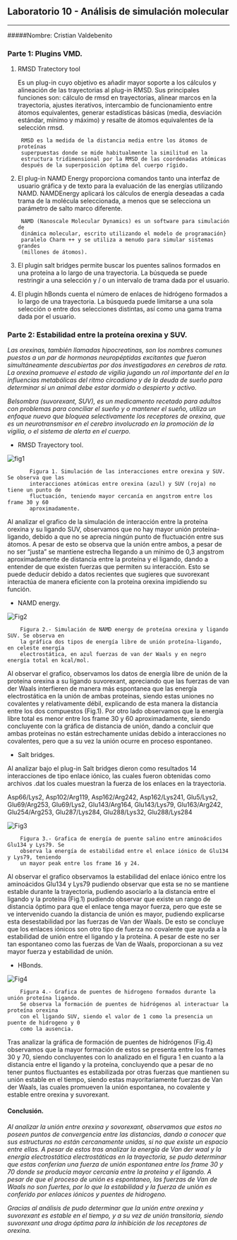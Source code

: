 ##            Laboratorio 10 - Análisis	de	simulación	molecular
_____________

#####Nombre: Cristian Valdebenito


###  **Parte 1: Plugins VMD.**
  
1. RMSD Tratectory tool

    Es un plug-in cuyo objetivo es añadir mayor soporte a los cálculos y alineación de las trayectorias al plug-in RMSD. Sus principales funciones son: cálculo de rmsd en trayectorias, alinear marcos en la trayectoria, ajustes iterativos, intercambio de funcionamiento entre átomos equivalentes, generar estadísticas básicas (media, desviación estándar, mínimo y máximo) y resalte de átomos equivalentes de la selección rmsd.

        RMSD es la medida de la distancia media entre los átomos de proteínas
        superpuestas donde se mide habitualmente la similitud en la 
        estructura tridimensional por la RMSD de las coordenadas atómicas 
        después de la superposición óptima del cuerpo rígido. 


2. El plug-in NAMD Energy proporciona comandos tanto una interfaz de usuario gráfica y de texto para la evaluación de las energías utilizando NAMD. NAMDEnergy aplicará los cálculos de energía deseadas a cada trama de la molécula seleccionada, a menos que se selecciona un parámetro de salto marco diferente.

        NAMD (Nanoscale Molecular Dynamics) es un software para simulación de
        dinámica molecular, escrito utilizando el modelo de programación}
        paralelo Charm ++ y se utiliza a menudo para simular sistemas grandes
        (millones de átomos). 

3. El plugin salt bridges permite buscar los puentes salinos formados en una proteína a lo largo de una trayectoria. La búsqueda se puede restringir a una selección y / o un intervalo de trama dada por el usuario.

4. El plugin hBonds cuenta el número de enlaces de hidrógeno formados a lo largo de una trayectoria. La búsqueda puede limitarse a una sola selección o entre dos selecciones distintas, así como una gama trama dada por el usuario.



### **Parte 2: Estabilidad entre la proteína orexina y SUV.** 

*Las orexinas, también llamadas hipocreatinas, son los nombres comunes puestos a un par de hormonas neuropéptidas excitantes que fueron simultáneamente descubiertas por dos investigadores en cerebros de rata. La orexina promueve el estado de vigilia jugando un rol importante del en la influencias metabólicas del ritmo circadiano y de la deuda de sueño para determinar si un animal debe estar dormido o despierto y activo.*

*Belsombra (suvorexant, SUV), es un medicamento recetado para adultos con problemas para conciliar el sueño y o mantener el sueño, utiliza un enfoque nuevo que bloquea selectivamente los receptores de orexina, que es un neurotransmisor en el cerebro involucrado en la promoción de la vigilia, o el sistema de alerta en el cuerpo.*

*  RMSD Trayectory tool.

![fig1](https://github.com/CrisValdebenito/lab.bioinf/blob/master/Captura.JPG?raw=true "")

           Figura 1. Simulación de las interacciones entre orexina y SUV. Se observa que las 
           interacciones atómicas entre orexina (azul) y SUV (roja) no tiene un punto de 
           fluctuación, teniendo mayor cercanía en angstrom entre los frame 30 y 60 
           aproximadamente.
           

Al analizar el grafico de la simulación de interacción entre la proteína orexina y su ligando SUV, observamos que no hay mayor unión proteína-ligando, debido a que no se aprecia ningún punto de fluctuación entre sus átomos. A pesar de esto se observa que la unión entre ambos, a pesar de no ser “justa” se mantiene estrecha llegando a un mínimo de 0,3 angstrom aproximadamente de distancia entre la proteína y el ligando, dando a entender de que existen fuerzas que permiten su interacción. Esto se puede deducir debido a datos recientes que sugieres que suvorexant interactúa de manera eficiente con la proteína orexina impidiendo su función.

* NAMD energy.

![Fig2](https://github.com/CrisValdebenito/lab.bioinf/blob/master/Captura2.png?raw=true "")

        Figura 2.- Simulación de NAMD energy de proteína orexina y ligando SUV. Se observa en 
        la gráfica dos tipos de energía libre de unión proteína-ligando, en celeste energía 
        electrostática, en azul fuerzas de van der Waals y en negro energía total en kcal/mol.


Al observar el grafico, observamos los datos de energía libre de unión de la proteína orexina a su ligando suvorexant, apreciando que las fuerzas de van der Waals interfieren de manera más espontanea que las energía electrostática en la unión de ambas proteínas, siendo estas uniones no covalentes y relativamente débil, explicando de esta manera la distancia entre los dos compuestos (Fig.1). Por otro lado observamos que la energía libre total es menor entre los frame 30 y 60 aproximadamente, siendo concluyente con la gráfica de distancia de unión, dando a concluir que ambas proteínas no están estrechamente unidas debido a interacciones no covalentes, pero que a su vez la unión ocurre en proceso espontaneo.


* Salt bridges.

Al analizar bajo el plug-in Salt bridges dieron como resultados 14 interacciones de tipo enlace iónico, las cuales fueron obtenidas como archivos .dat los cuales muestran la fuerza de los enlaces en la trayectoria. 

Asp66/Lys2, Asp102/Arg119, Asp162/Arg242, Asp162/Lys241, Glu5/Lys2, Glu69/Arg253, Glu69/Lys2, Glu143/Arg164, Glu143/Lys79, Glu163/Arg242, Glu254/Arg253, Glu287/Lys284, Glu288/Lys32, Glu288/Lys284

![Fig3](https://github.com/CrisValdebenito/lab.bioinf/blob/master/Captura3.JPG?raw=true "")

        Figura 3.- Grafica de energía de puente salino entre aminoácidos Glu134 y Lys79. Se 
        observa la energía de estabilidad entre el enlace iónico de Glu134 y Lys79, teniendo 
        un mayor peak entre los frame 16 y 24.
        

Al observar el grafico observamos la estabilidad del enlace iónico entre los aminoácidos Glu134 y Lys79 pudiendo observar que esta se no se mantiene estable durante la trayectoria, pudiendo asociarlo a la distancia entre el ligando y la proteína (Fig.1) pudiendo observar que existe un rango de distancia óptimo para que el enlace tenga mayor fuerza, pero que este se ve intervenido cuando la distancia de unión es mayor, pudiendo explicarse esta desestabilidad por las fuerzas de Van der Waals. De esto se concluye que los enlaces iónicos son otro tipo de fuerza no covalente que ayuda a la estabilidad de unión entre el ligando y la proteína. A pesar de este no ser tan espontaneo como las fuerzas de Van de Waals, proporcionan a su vez mayor fuerza y estabilidad de unión.


* HBonds.

![Fig4](https://github.com/CrisValdebenito/lab.bioinf/blob/master/Captura4.JPG?raw=true "")

        Figura 4.- Grafica de puentes de hidrogeno formados durante la unión proteína ligando. 
        Se observa la formación de puentes de hidrógenos al interactuar la proteína orexina 
        con el ligando SUV, siendo el valor de 1 como la presencia un puente de hidrogeno y 0 
        como la ausencia.
        

Tras analizar la gráfica de formación de puentes de hidrógenos (Fig.4) observamos que la mayor formación de estos se presenta entre los frames 30 y 70, siendo concluyentes con lo analizado en el figura 1 en cuanto a la distancia entre el ligando y la proteína, concluyendo que a pesar de no tener puntos fluctuantes es estabilizada por otras fuerzas que mantienen su unión estable en el tiempo, siendo estas mayoritariamente fuerzas de Van der Waals, las cuales promueven la unión espontanea, no covalente y estable entre orexina y suvorexant.


#### Conclusión. 

*Al analizar la unión entre orexina y sovorexant, observamos que estos no poseen puntos de convergencia entre las distancias, dando a conocer que sus estructuras no están cercanamente unidas, si no que existe un espacio entre ellas. A pesar de estos tras analizar la energía de Van der waal y la energía electrostática electrostáticas en la trayectoria, se pudo determinar que estas conferían una fuerza de unión espontanea entre los frame 30 y 70 donde se producía mayor cercanía entre la proteína y el ligando. A pesar de que el proceso de unión es espontaneo, las fuerzas de Van de Waals no son fuertes, por lo que la estabilidad y la fuerza de unión es conferido por enlaces iónicos y puentes de hidrogeno.*

*Gracias al análisis de pudo determinar que la unión entre orexina y suvorexant es estable en el tiempo, y a su vez de unión transitoria, siendo suvorexant una droga óptima para la inhibición de los receptores de orexina.*